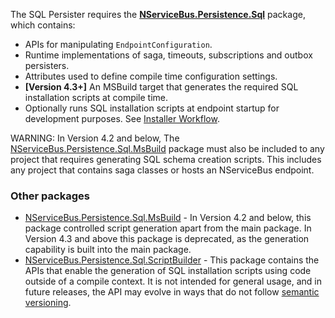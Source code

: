 The SQL Persister requires the [**NServiceBus.Persistence.Sql**](https://www.nuget.org/packages/NServiceBus.Persistence.Sql) package, which contains:

 * APIs for manipulating `EndpointConfiguration`.
 * Runtime implementations of saga, timeouts, subscriptions and outbox persisters.
 * Attributes used to define compile time configuration settings.
 * **[Version 4.3+]** An MSBuild target that generates the required SQL installation scripts at compile time.
 * Optionally runs SQL installation scripts at endpoint startup for development purposes. See [Installer Workflow](installer-workflow.md).

WARNING: In Version 4.2 and below, The [NServiceBus.Persistence.Sql.MsBuild](https://www.nuget.org/packages/NServiceBus.Persistence.Sql.MsBuild) package must also be included to any project that requires generating SQL schema creation scripts. This includes any project that contains saga classes or hosts an NServiceBus endpoint.

### Other packages

* [NServiceBus.Persistence.Sql.MsBuild](https://www.nuget.org/packages/NServiceBus.Persistence.Sql.MsBuild) - In Version 4.2 and below, this package controlled script generation apart from the main package. In Version 4.3 and above this package is deprecated, as the generation capability is built into the main package.
* [NServiceBus.Persistence.Sql.ScriptBuilder](https://www.nuget.org/packages/NServiceBus.Persistence.Sql.ScriptBuilder) - This package contains the APIs that enable the generation of SQL installation scripts using code outside of a compile context. It is not intended for general usage, and in future releases, the API may evolve in ways that do not follow [semantic versioning](/nservicebus/upgrades/release-policy.md#semantic-versioning).